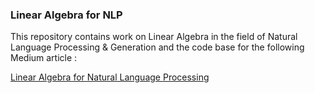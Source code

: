 ### Linear Algebra for NLP

This repository contains work on Linear Algebra in the field of Natural Language Processing & Generation and the code base for the following Medium article :

[Linear Algebra for Natural Language Processing](https://towardsdatascience.com/from-linear-algebra-to-text-representation-for-natural-language-processing-239cd3ccb12f)

